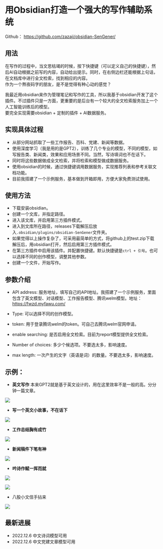# 用Obsidian打造一个强大的写作辅助系统


Github：
https://github.com/zazaji/obsidian-SenGener/

## 用法

在写作的过程中，当文思枯竭的时候，按下快捷键（可以定义自己的快捷键），然后AI自动根据之前写的内容，自动给出提示。同时，在右侧边栏还能根据上句话，在文档库中进行全文检索，找到相应的内容。  
作为一个熬夜码字的朋友，是不是觉得有种心动的感觉？


我最近用obsidian来作为管理笔记和写作的工具，所以我基于obsidian开发了这个插件。不过插件只是一方面，更重要的是后台有一个较大的全文检索服务加上一个人工智能训练后的模型。  
要完全实现需要obsidian + 定制的插件 + AI数据服务。

## 实现具体过程

-   从部分网站抓取了一些工作报告、百科、党建、新闻等数据。
-   使用深度学习（我是用的是GPT2），训练了几个专业的模型，不同的模型，如写报告类、新闻类，效果和应用场景不同。当然，写诗填词也不在话下。
-   同时将这些数据做成全文检索，并将检索和模型做成数据服务。
-   使用obsidian的时候，通过快捷键调用数据服务，实现推荐列表和参考关联文档功能。
-   目前我搭建了一个示例服务，基本做到开箱即用，方便大家免费测试使用。

## 使用方法

-  下载安装obsidian。
-   创建一个文库，并指定路径。
-   进入该文库，并启用第三方插件模式。
-   进入到文库所在路径，releases下载解压后放入`.obsidian/plugins/obsidian-SenGener`文件夹。
-   如果觉得以上操作复杂了，可采用最简单的方式，将github上的test.zip下载解压后，用obsidian打开，然后启用第三方插件模式。
-   在第三方插件中启用该插件。并配置快捷键。默认快捷键是`ctrl + 引号`。也可以选择不同的创作模型，调整其他参数。
-   创建一个文件，开始写作。

## 参数介绍
- API address: 服务地址，填写自己的API地址。我搭建了一个示例服务，里面包含了英文模型、对话模型、工作报告模型、腾讯welm模型。地址：https://fwzd.myfawu.com/

- Type: 可以选择不同的创作模型。

- token: 用于登录腾讯welm的token。可自己去腾讯welm官网申请。

- enable searching: 是否启用全文检索。目前为report模型提供全文检索。

- Number of choices: 多少个候选项。不要选太多，影响速度。

- max length: 一次产生的文字（英语是词）的数量。不要选太多，影响速度。

## 示例：
- **英文写作**
本来GPT2就是基于英文设计的，用在这里效率不是一般的高。分分钟一篇文章。

![](http://qnet.ocome.net.cn/zazaji/pico_upload/main/img/new_demo_en.gif)

- **写一个英文小故事，不在话下**

![](http://qnet.ocome.net.cn/zazaji/pico_upload/main/img/_english_demo.gif)


- **工作总结胸有成竹**

![](http://qnet.ocome.net.cn/zazaji/pico_upload/main/img/report.gif)


- **新闻稿件下笔有神**

![](http://qnet.ocome.net.cn/zazaji/pico_upload/main/11.gif)

- **吟诗作赋一挥而就**

 ![](http://qnet.ocome.net.cn/zazaji/pico_upload/main/img/48c10a17095bc84a8939d4a7ac2326e.jpg)

![](http://qnet.ocome.net.cn/zazaji/pico_upload/main/img/b3df27009a29d0d01a8234967235832.jpg)


- 八股小文信手拈来

![](http://qnet.ocome.net.cn/zazaji/pico_upload/main/img/demo_cn.gif)

## 最新进展
- 2022.12.6 中文诗词模型可用
- 2022.12.6 中文党建文章模型可用

